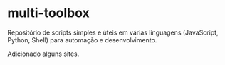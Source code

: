 # multi-toolbox

Repositório de scripts simples e úteis em várias linguagens (JavaScript, Python, Shell) para automação e desenvolvimento.

Adicionado alguns sites.
